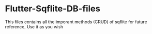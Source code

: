 # Flutter-Sqflite-DB-files
This files contains all the imporant methods (CRUD) of sqflite for future reference,  Use it as you wish
